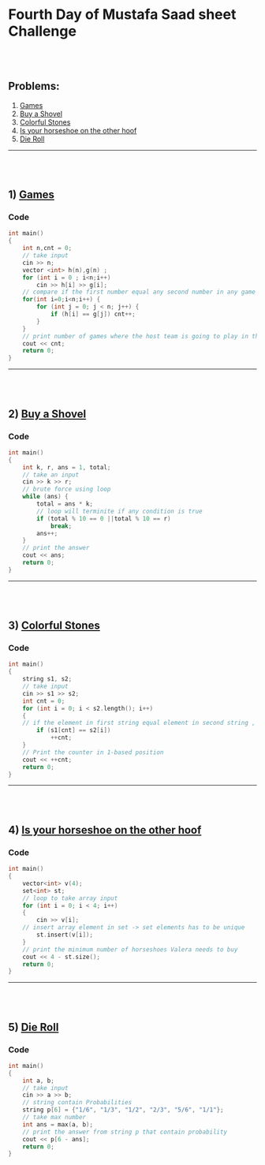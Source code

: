 
# Fourth Day of Mustafa Saad sheet Challenge

<br><br>

## Problems:

1. [Games](https://codeforces.com/contest/268/problem/A)
2. [Buy a Shovel](https://codeforces.com/contest/732/problem/A)
3. [Colorful Stones](https://codeforces.com/contest/265/problem/A)
4. [Is your horseshoe on the other hoof](https://codeforces.com/contest/228/problem/A)
5. [Die Roll](https://codeforces.com/contest/9/problem/A)

<hr>

<br><br>

## 1) [Games](https://codeforces.com/contest/268/problem/A)

### Code

```cpp
int main()
{
    int n,cnt = 0;
    // take input
    cin >> n;
    vector <int> h(n),g(n) ;
    for (int i = 0 ; i<n;i++)
        cin >> h[i] >> g[i];
    // compare if the first number equal any second number in any game 
    for(int i=0;i<n;i++) {
        for (int j = 0; j < n; j++) {
            if (h[i] == g[j]) cnt++;
        }
    }
    // print number of games where the host team is going to play in the guest uniform
    cout << cnt;
    return 0;
}
```

<hr>

<br><br>

## 2) [Buy a Shovel](https://codeforces.com/contest/732/problem/A)

### Code

```cpp
int main()
{
    int k, r, ans = 1, total;
    // take an input
	cin >> k >> r;
	// brute force using loop
	while (ans) {
		total = ans * k;
		// loop will terminite if any condition is true
		if (total % 10 == 0 ||total % 10 == r)
			break;
		ans++;
	}
	// print the answer
	cout << ans;
    return 0;
}
```

<hr>

<br><br>

## 3)  [Colorful Stones](https://codeforces.com/contest/265/problem/A)

### Code

```cpp
int main()
{
    string s1, s2;
    // take input
    cin >> s1 >> s2;
    int cnt = 0;
    for (int i = 0; i < s2.length(); i++)
    {
    // if the element in first string equal element in second string , count will increase
        if (s1[cnt] == s2[i])
            ++cnt;
    }
    // Print the counter in 1-based position
    cout << ++cnt;
    return 0;
}
```

<hr>

<br><br>

## 4) [Is your horseshoe on the other hoof](https://codeforces.com/contest/228/problem/A)

### Code

```cpp
int main()
{
    vector<int> v(4);
    set<int> st;
    // loop to take array input
    for (int i = 0; i < 4; i++)
    {
        cin >> v[i];
	// insert array element in set -> set elements has to be unique 
        st.insert(v[i]);
    }
    // print the minimum number of horseshoes Valera needs to buy
    cout << 4 - st.size();
    return 0;
}
```

<hr>

<br><br>

## 5) [Die Roll](https://codeforces.com/contest/9/problem/A)

### Code

```cpp
int main()
{
    int a, b;
    // take input
    cin >> a >> b;
    // string contain Probabilities
    string p[6] = {"1/6", "1/3", "1/2", "2/3", "5/6", "1/1"};
    // take max number
    int ans = max(a, b);
    // print the answer from string p that contain probability
    cout << p[6 - ans];
    return 0;
}
```
